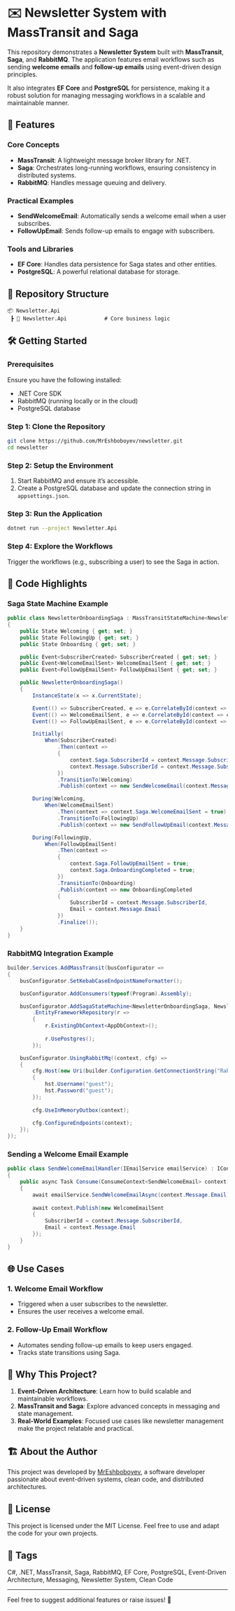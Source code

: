 # ✉️ Newsletter System with MassTransit and Saga  

This repository demonstrates a **Newsletter System** built with **MassTransit**, **Saga**, and **RabbitMQ**. The application features email workflows such as sending **welcome emails** and **follow-up emails** using event-driven design principles.  

It also integrates **EF Core** and **PostgreSQL** for persistence, making it a robust solution for managing messaging workflows in a scalable and maintainable manner.  

## 🌟 Features  

### Core Concepts  
- **MassTransit**: A lightweight message broker library for .NET.  
- **Saga**: Orchestrates long-running workflows, ensuring consistency in distributed systems.  
- **RabbitMQ**: Handles message queuing and delivery.  

### Practical Examples  
- **SendWelcomeEmail**: Automatically sends a welcome email when a user subscribes.  
- **FollowUpEmail**: Sends follow-up emails to engage with subscribers.  

### Tools and Libraries  
- **EF Core**: Handles data persistence for Saga states and other entities.  
- **PostgreSQL**: A powerful relational database for storage.  

## 📂 Repository Structure  

```
📦 Newsletter.Api  
 ┣ 📂 Newsletter.Api            # Core business logic  
```  

## 🛠 Getting Started  

### Prerequisites  
Ensure you have the following installed:  
- .NET Core SDK  
- RabbitMQ (running locally or in the cloud)  
- PostgreSQL database  

### Step 1: Clone the Repository  
```bash  
git clone https://github.com/MrEshboboyev/newsletter.git  
cd newsletter  
```  

### Step 2: Setup the Environment  
1. Start RabbitMQ and ensure it’s accessible.  
2. Create a PostgreSQL database and update the connection string in `appsettings.json`.  

### Step 3: Run the Application  
```bash  
dotnet run --project Newsletter.Api
```  

### Step 4: Explore the Workflows  
Trigger the workflows (e.g., subscribing a user) to see the Saga in action.  

## 📖 Code Highlights  

### Saga State Machine Example  
```csharp  
public class NewsletterOnboardingSaga : MassTransitStateMachine<NewsletterOnboardingSagaData>
{
    public State Welcoming { get; set; }
    public State FollowingUp { get; set; }
    public State Onboarding { get; set; }

    public Event<SubscriberCreated> SubscriberCreated { get; set; }
    public Event<WelcomeEmailSent> WelcomeEmailSent { get; set; }
    public Event<FollowUpEmailSent> FollowUpEmailSent { get; set; }

    public NewsletterOnboardingSaga()
    {
        InstanceState(x => x.CurrentState);

        Event(() => SubscriberCreated, e => e.CorrelateById(context => context.Message.SubscriberId));
        Event(() => WelcomeEmailSent, e => e.CorrelateById(context => context.Message.SubscriberId));
        Event(() => FollowUpEmailSent, e => e.CorrelateById(context => context.Message.SubscriberId));

        Initially(
            When(SubscriberCreated)
                .Then(context =>
                {
                    context.Saga.SubscriberId = context.Message.SubscriberId;
                    context.Message.SubscriberId = context.Message.SubscriberId;
                })
                .TransitionTo(Welcoming)
                .Publish(context => new SendWelcomeEmail(context.Message.SubscriberId, context.Message.Email)));

        During(Welcoming,
            When(WelcomeEmailSent)
                .Then(context => context.Saga.WelcomeEmailSent = true)
                .TransitionTo(FollowingUp)
                .Publish(context => new SendFollowUpEmail(context.Message.SubscriberId, context.Message.Email)));

        During(FollowingUp,
            When(FollowUpEmailSent)
                .Then(context =>
                {
                    context.Saga.FollowUpEmailSent = true;
                    context.Saga.OnboardingCompleted = true;
                })
                .TransitionTo(Onboarding)
                .Publish(context => new OnboardingCompleted
                {
                    SubscriberId = context.Message.SubscriberId,
                    Email = context.Message.Email
                })
                .Finalize());
    }
} 
```  

### RabbitMQ Integration Example  
```csharp  
builder.Services.AddMassTransit(busConfigurator =>
{
    busConfigurator.SetKebabCaseEndpointNameFormatter();

    busConfigurator.AddConsumers(typeof(Program).Assembly);

    busConfigurator.AddSagaStateMachine<NewsletterOnboardingSaga, NewsletterOnboardingSagaData>()
        .EntityFrameworkRepository(r =>
        {
            r.ExistingDbContext<AppDbContext>();
            
            r.UsePostgres();
        });

    busConfigurator.UsingRabbitMq((context, cfg) =>
    {
        cfg.Host(new Uri(builder.Configuration.GetConnectionString("RabbitMQ")!), hst =>
        {
            hst.Username("guest");
            hst.Password("guest");
        });
        
        cfg.UseInMemoryOutbox(context);
        
        cfg.ConfigureEndpoints(context);
    });
});
```  

### Sending a Welcome Email Example  
```csharp  
public class SendWelcomeEmailHandler(IEmailService emailService) : IConsumer<SendWelcomeEmail>
{
    public async Task Consume(ConsumeContext<SendWelcomeEmail> context)
    {
        await emailService.SendWelcomeEmailAsync(context.Message.Email);
        
        await context.Publish(new WelcomeEmailSent
        {
            SubscriberId = context.Message.SubscriberId,
            Email = context.Message.Email
        });
    }
}
```  

## 🌐 Use Cases  

### 1. Welcome Email Workflow  
- Triggered when a user subscribes to the newsletter.  
- Ensures the user receives a welcome email.  

### 2. Follow-Up Email Workflow  
- Automates sending follow-up emails to keep users engaged.  
- Tracks state transitions using Saga.


## 🌟 Why This Project?  
1. **Event-Driven Architecture**: Learn how to build scalable and maintainable workflows.  
2. **MassTransit and Saga**: Explore advanced concepts in messaging and state management.  
3. **Real-World Examples**: Focused use cases like newsletter management make the project relatable and practical.  

## 🏗 About the Author  
This project was developed by [MrEshboboyev](https://github.com/MrEshboboyev), a software developer passionate about event-driven systems, clean code, and distributed architectures.  

## 📄 License  
This project is licensed under the MIT License. Feel free to use and adapt the code for your own projects.  

## 🔖 Tags  
C#, .NET, MassTransit, Saga, RabbitMQ, EF Core, PostgreSQL, Event-Driven Architecture, Messaging, Newsletter System, Clean Code  

---  

Feel free to suggest additional features or raise issues! 🚀  
